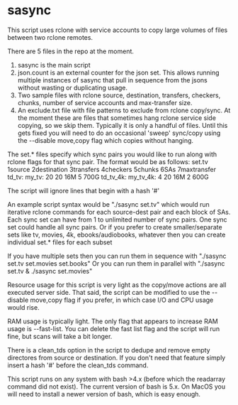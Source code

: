 # sasync

This script uses rclone with service accounts to copy large volumes of files between two rclone remotes.

There are 5 files in the repo at the moment.
1. sasync is the main script
2. json.count is an external counter for the json set. This allows running multiple instances of sasync that pull in sequence from the jsons without wasting or duplicating usage.
3. Two sample files with rclone source, destination, transfers, checkers, chunks, number of service accounts and max-transfer size.
4. An exclude.txt file with file patterns to exclude from rclone copy/sync. At the moment these are files that sometimes hang rclone service side copying, so we skip them. Typically it is only a handful of files. Until this gets fixed you will need to do an occasional 'sweep' sync/copy using the --disable move,copy flag which copies without hanging.

The set.* files specify which sync pairs you would like to run along with rclone flags for that sync pair. The format would be as follows:
set.tv
1source    2destination   3transfers 4checkers 5chunks     6SAs     7maxtransfer
td_tv:       my_tv:         20         20        16M         5        700G
td_tv_4k:    my_tv_4k:      4          20        16M         2        600G

The script will ignore lines that begin with a hash '#'

An example script syntax would be "./sasync set.tv" which would run iterative rclone commands for each source-dest pair and each block of SAs.
Each sync set can have from 1 to unlimited number of sync pairs. One sync set could handle all sync pairs.
Or if you prefer to create smaller/separate sets like tv, movies, 4k, ebooks/audiobooks, whatever then you can create individual set.* files for each subset

If you have multiple sets then you can run them in sequence with "./sasync set.tv set.movies set.books"
Or you can run them in parallel with "./sasync set.tv & ./sasync set.movies"


Resource usage for this script is very light as the copy/move actions are all executed server side. That said, the script can be modified to use the --disable move,copy flag if you prefer, in which case I/O and CPU usage would rise.

RAM usage is typically light. The only flag that appears to increase RAM usage is --fast-list. You can delete the fast list flag and the script will run fine, but scans will take a bit longer.

There is a clean_tds option in the script to dedupe and remove empty directores from source or destination. If you don't need that feature simply insert a hash '#' before the clean_tds command.

This script runs on any system with bash >4.x (before which the readarray command did not exist). The current version of bash is 5.x. On MacOS you will need to install a newer version of bash, which is easy enough.
